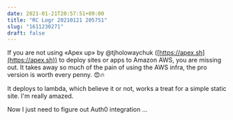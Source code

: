 ```yaml
---
date: 2021-01-21T20:57:51+09:00
title: "RC Logr 20210121 205751"
slug: "1611230271"
draft: false
---
```


If you are not using «Apex up» by @tjholowaychuk ([https://apex.sh](https://apex.sh)) to deploy sites or apps to Amazon AWS, you are missing out. It takes away so much of the pain of using the AWS infra, the pro version is worth every penny. 😍🔥

It deploys to lambda, which believe it or not, works a treat for a simple static site. I'm really amazed. 

Now I just need to figure out Auth0 integration ...
